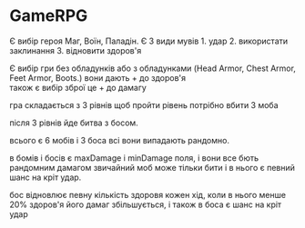 # GameRPG
Є вибір героя Маг, Воїн, Паладін.
Є 3 види мувів 1. удар 2. використати заклинання 3. відновити здоров'я 

Є вибір гри без обладунків або з обладунками (Head Armor, Chest Armor, Feet Armor, Boots.) вони дають + до здоров'я   
також є вибір зброї  це + до дамагу 

гра складається з 3 рівнів щоб пройти рівень потрібно вбити 3 моба 

після 3 рівнів йде битва з босом. 

всього є 6 мобів і 3 боса всі вони випадають рандомно.

в бомів  і босів є maxDamage і minDamage поля, і вони все бють рандомним дамагом 
звичайний моб може тільки бити і в нього є певний шанс на кріт удар. 

бос відновлює певну кількість здоровя кожен хід, коли в нього менше 20% здоров'я його дамаг збільшується,
і також в боса є шанс на кріт удар 


